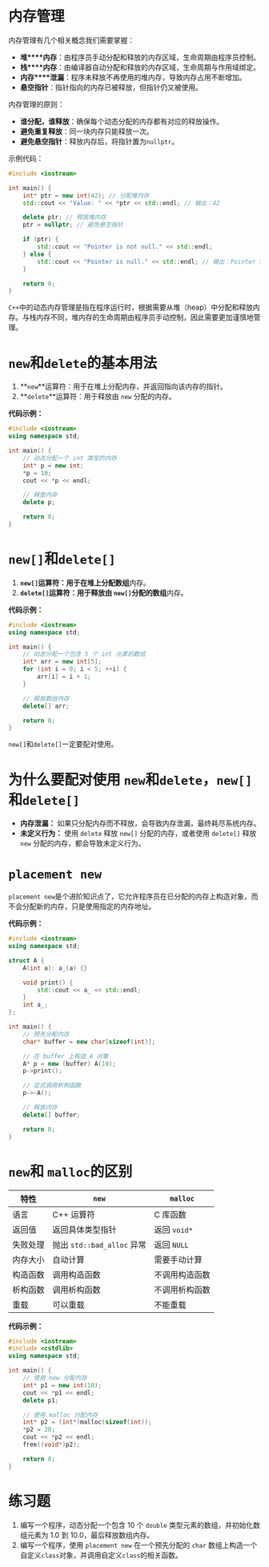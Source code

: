 # 内存管理

内存管理有几个相关概念我们需要掌握：

- **堆****内存**：由程序员手动分配和释放的内存区域，生命周期由程序员控制。
- **栈****内存**：由编译器自动分配和释放的内存区域，生命周期与作用域绑定。
- **内存****泄漏**：程序未释放不再使用的堆内存，导致内存占用不断增加。
- **悬空指针**：指针指向的内存已被释放，但指针仍又被使用。

内存管理的原则：

- **谁分配，谁释放**：确保每个动态分配的内存都有对应的释放操作。
- **避免重复释放**：同一块内存只能释放一次。
- **避免悬空指针**：释放内存后，将指针置为`nullptr`。

示例代码：

```C++
#include <iostream>

int main() {
    int* ptr = new int(42); // 分配堆内存
    std::cout << "Value: " << *ptr << std::endl; // 输出：42

    delete ptr; // 释放堆内存
    ptr = nullptr; // 避免悬空指针

    if (ptr) {
        std::cout << "Pointer is not null." << std::endl;
    } else {
        std::cout << "Pointer is null." << std::endl; // 输出：Pointer is null.
    }

    return 0;
}
```

`C++`中的动态内存管理是指在程序运行时，根据需要从堆（heap）中分配和释放内存。与栈内存不同，堆内存的生命周期由程序员手动控制，因此需要更加谨慎地管理。

# `new`和`delete`**的基本用法**

1. **`new`**运算符：用于在堆上分配内存，并返回指向该内存的指针。
2. **`delete`**运算符：用于释放由 `new` 分配的内存。

**代码示例：**

```C++
#include <iostream>
using namespace std;

int main() {
    // 动态分配一个 int 类型的内存
    int* p = new int;
    *p = 10;
    cout << *p << endl;

    // 释放内存
    delete p;

    return 0;
}
```

# **`new[]`**和**`delete[]`**

1. **`new[]`**运算符：用于在堆上分配**数组**内存。
2. **`delete[]`**运算符：用于释放由 `new[]`分配的**数组**内存。

**代码示例：**

```C++
#include <iostream>
using namespace std;

int main() {
    // 动态分配一个包含 5 个 int 元素的数组
    int* arr = new int[5];
    for (int i = 0; i < 5; ++i) {
        arr[i] = i + 1;
    }

    // 释放数组内存
    delete[] arr;

    return 0;
}
```

`new[]`和`delete[]`一定要配对使用。

# **为什么要配对使用** **`new`**和**`delete`**，**`new[]`**和**`delete[]`**

- **内存泄漏：** 如果只分配内存而不释放，会导致内存泄漏，最终耗尽系统内存。
- **未定义行为：** 使用 `delete` 释放 `new[]` 分配的内存，或者使用 `delete[]` 释放 `new` 分配的内存，都会导致未定义行为。

# **`placement new`**

`placement new`是个进阶知识点了，它允许程序员在已分配的内存上构造对象，而不会分配新的内存，只是使用指定的内存地址。

**代码示例：**

```C++
#include <iostream>
using namespace std;

struct A {
    A(int a): a_(a) {}

    void print() {
        std::cout << a_ << std::endl;
    }
    int a_;
};

int main() {
    // 预先分配内存
    char* buffer = new char[sizeof(int)];

    // 在 buffer 上构造 A 对象
    A* p = new (buffer) A(10);
    p->print();

    // 显式调用析构函数
    p->~A();

    // 释放内存
    delete[] buffer;

    return 0;
}
```

# `new`和 `malloc`**的区别**

| 特性     | `new`                      | `malloc`       |
| -------- | -------------------------- | -------------- |
| 语言     | C++ 运算符                 | C 库函数       |
| 返回值   | 返回具体类型指针           | 返回 `void*`   |
| 失败处理 | 抛出 `std::bad_alloc` 异常 | 返回 `NULL`    |
| 内存大小 | 自动计算                   | 需要手动计算   |
| 构造函数 | 调用构造函数               | 不调用构造函数 |
| 析构函数 | 调用析构函数               | 不调用析构函数 |
| 重载     | 可以重载                   | 不能重载       |

**代码示例：**

```C++
#include <iostream>
#include <cstdlib>
using namespace std;

int main() {
    // 使用 new 分配内存
    int* p1 = new int(10);
    cout << *p1 << endl;
    delete p1;

    // 使用 malloc 分配内存
    int* p2 = (int*)malloc(sizeof(int));
    *p2 = 20;
    cout << *p2 << endl;
    free((void*)p2);

    return 0;
}
```

# **练习题**

1. 编写一个程序，动态分配一个包含 10 个 `double` 类型元素的数组，并初始化数组元素为 1.0 到 10.0，最后释放数组内存。
2. 编写一个程序，使用 `placement new` 在一个预先分配的 `char` 数组上构造一个自定义`class`对象，并调用自定义`class`的相关函数。